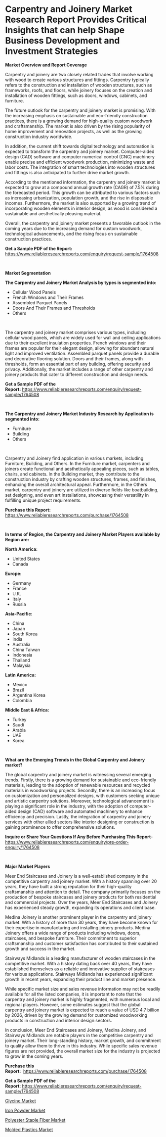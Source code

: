 <p><h1>Carpentry and Joinery Market Research Report Provides Critical Insights that can help Shape Business Development and Investment Strategies</h1></p><p><strong>Market Overview and Report Coverage</strong></p>
<p><p>Carpentry and joinery are two closely related trades that involve working with wood to create various structures and fittings. Carpentry typically refers to the construction and installation of wooden structures, such as frameworks, roofs, and floors, while joinery focuses on the creation and installation of wooden fittings, such as doors, windows, cabinets, and furniture.</p><p>The future outlook for the carpentry and joinery market is promising. With the increasing emphasis on sustainable and eco-friendly construction practices, there is a growing demand for high-quality custom woodwork and craftsmanship. The market is also driven by the rising popularity of home improvement and renovation projects, as well as the growing construction industry worldwide.</p><p>In addition, the current shift towards digital technology and automation is expected to transform the carpentry and joinery market. Computer-aided design (CAD) software and computer numerical control (CNC) machinery enable precise and efficient woodwork production, minimizing waste and labor costs. The integration of smart technologies into wooden structures and fittings is also anticipated to further drive market growth.</p><p>According to the mentioned information, the carpentry and joinery market is expected to grow at a compound annual growth rate (CAGR) of 7.5% during the forecasted period. This growth can be attributed to various factors such as increasing urbanization, population growth, and the rise in disposable incomes. Furthermore, the market is also supported by a growing trend of incorporating wooden elements in interior design, as wood is considered a sustainable and aesthetically pleasing material.</p><p>Overall, the carpentry and joinery market presents a favorable outlook in the coming years due to the increasing demand for custom woodwork, technological advancements, and the rising focus on sustainable construction practices.</p></p>
<p><strong>Get a Sample PDF of the Report:</strong> <a href="https://www.reliableresearchreports.com/enquiry/request-sample/1764508">https://www.reliableresearchreports.com/enquiry/request-sample/1764508</a></p>
<p>&nbsp;</p>
<p><strong>Market Segmentation</strong></p>
<p><strong>The Carpentry and Joinery Market Analysis by types is segmented into:</strong></p>
<p><ul><li>Cellular Wood Panels</li><li>French Windows and Their Frames</li><li>Assembled Parquet Panels</li><li>Doors And Their Frames and Thresholds</li><li>Others</li></ul></p>
<p>&nbsp;</p>
<p><p>The carpentry and joinery market comprises various types, including cellular wood panels, which are widely used for wall and ceiling applications due to their excellent insulation properties. French windows and their frames are popular for their elegant design, allowing for abundant natural light and improved ventilation. Assembled parquet panels provide a durable and decorative flooring solution. Doors and their frames, along with thresholds, form an essential part of any building, offering security and privacy. Additionally, the market includes a range of other carpentry and joinery products that cater to different construction and design needs.</p></p>
<p><strong>Get a Sample PDF of the Report:</strong>&nbsp;<a href="https://www.reliableresearchreports.com/enquiry/request-sample/1764508">https://www.reliableresearchreports.com/enquiry/request-sample/1764508</a></p>
<p>&nbsp;</p>
<p><strong>The Carpentry and Joinery Market Industry Research by Application is segmented into:</strong></p>
<p><ul><li>Furniture</li><li>Building</li><li>Others</li></ul></p>
<p>&nbsp;</p>
<p><p>Carpentry and Joinery find application in various markets, including Furniture, Building, and Others. In the Furniture market, carpenters and joiners create functional and aesthetically appealing pieces, such as tables, chairs, and cabinets. In the Building market, they contribute to the construction industry by crafting wooden structures, frames, and finishes, enhancing the overall architectural appeal. Furthermore, in the Others market, carpentry and joinery are utilized in diverse fields like boatbuilding, set designing, and even art installations, showcasing their versatility in fulfilling unique project requirements.</p></p>
<p><strong>Purchase this Report:</strong>&nbsp; <a href="https://www.reliableresearchreports.com/purchase/1764508">https://www.reliableresearchreports.com/purchase/1764508</a></p>
<p>&nbsp;</p>
<p><strong>In terms of Region, the Carpentry and Joinery Market Players available by Region are:</strong></p>
<p>
    <p> <strong> North America: </strong>
        <ul>
            <li>United States</li>
            <li>Canada</li>
        </ul>
        </p> 
    <p> <strong> Europe: </strong>
        <ul>
            <li>Germany</li>
            <li>France</li>
            <li>U.K.</li>
            <li>Italy</li>
            <li>Russia</li>
        </ul>
        </p> 
    <p> <strong> Asia-Pacific: </strong>
        <ul>
            <li>China</li>
            <li>Japan</li>
            <li>South Korea</li>
            <li>India</li>
            <li>Australia</li>
            <li>China Taiwan</li>
            <li>Indonesia</li>
            <li>Thailand</li>
            <li>Malaysia</li>
        </ul>
        </p> 
    <p> <strong> Latin America: </strong>
        <ul>
            <li>Mexico</li>
            <li>Brazil</li>
            <li>Argentina Korea</li>
            <li>Colombia</li>
        </ul>
        </p> 
    <p> <strong> Middle East & Africa: </strong>
        <ul>
            <li>Turkey</li>
            <li>Saudi</li>
            <li>Arabia</li>
            <li>UAE</li>
            <li>Korea</li>
        </ul>
    </p>
    </p>
<p>&nbsp;</p>
<p><strong>What are the Emerging Trends in the Global Carpentry and Joinery market?</strong></p>
<p><p>The global carpentry and joinery market is witnessing several emerging trends. Firstly, there is a growing demand for sustainable and eco-friendly materials, leading to the adoption of renewable resources and recycled materials in woodworking projects. Secondly, there is an increasing focus on customization and personalized designs, with customers seeking unique and artistic carpentry solutions. Moreover, technological advancement is playing a significant role in the industry, with the adoption of computer-aided design (CAD) software and automated machinery to enhance efficiency and precision. Lastly, the integration of carpentry and joinery services with other allied sectors like interior designing or construction is gaining prominence to offer comprehensive solutions.</p></p>
<p><strong>Inquire or Share Your Questions If Any Before Purchasing This Report</strong>- <a href="https://www.reliableresearchreports.com/enquiry/pre-order-enquiry/1764508">https://www.reliableresearchreports.com/enquiry/pre-order-enquiry/1764508</a></p>
<p>&nbsp;</p>
<p><strong>Major Market Players</strong></p>
<p><p>Meer End Staircases and Joinery is a well-established company in the competitive carpentry and joinery market. With a history spanning over 20 years, they have built a strong reputation for their high-quality craftsmanship and attention to detail. The company primarily focuses on the production of bespoke staircases and joinery products for both residential and commercial projects. Over the years, Meer End Staircases and Joinery has experienced steady growth, expanding its operations and client base.</p><p>Medina Joinery is another prominent player in the carpentry and joinery market. With a history of more than 30 years, they have become known for their expertise in manufacturing and installing joinery products. Medina Joinery offers a wide range of products including windows, doors, staircases, and bespoke furniture. Their commitment to superior craftsmanship and customer satisfaction has contributed to their sustained growth and success in the market.</p><p>Stairways Midlands is a leading manufacturer of wooden staircases in the competitive market. With a history dating back over 40 years, they have established themselves as a reliable and innovative supplier of staircases for various applications. Stairways Midlands has experienced significant growth in recent years, expanding their product line and market presence.</p><p>While specific market size and sales revenue information may not be readily available for all the listed companies, it is important to note that the carpentry and joinery market is highly fragmented, with numerous local and regional players. However, some estimates suggest that the global carpentry and joinery market is expected to reach a value of USD 4.7 billion by 2026, driven by the growing demand for customized woodworking products in construction and interior design sectors.</p><p>In conclusion, Meer End Staircases and Joinery, Medina Joinery, and Stairways Midlands are notable players in the competitive carpentry and joinery market. Their long-standing history, market growth, and commitment to quality allow them to thrive in this industry. While specific sales revenue figures are not provided, the overall market size for the industry is projected to grow in the coming years.</p></p>
<p><strong>Purchase this Report:</strong>&nbsp;&nbsp;<a href="https://www.reliableresearchreports.com/purchase/1764508">https://www.reliableresearchreports.com/purchase/1764508</a></p>
<p></p>
<p><strong>Get a Sample PDF of the Report:</strong>&nbsp;<a href="https://www.reliableresearchreports.com/enquiry/request-sample/1764508">https://www.reliableresearchreports.com/enquiry/request-sample/1764508</a></p>
<p><p><a href="https://github.com/tamvrosiya/Market-Research-Report-List-1/blob/main/glycine-market.md">Glycine Market</a></p><p><a href="https://github.com/gaydyna/Market-Research-Report-List-1/blob/main/iron-powder-market.md">Iron Powder Market</a></p><p><a href="https://github.com/JameTravis/Market-Research-Report-List-2/blob/main/polyester-staple-fiber-market.md">Polyester Staple Fiber Market</a></p><p><a href="https://github.com/amonskiyk/Market-Research-Report-List-1/blob/main/molded-plastics-market.md">Molded Plastics Market</a></p></p>